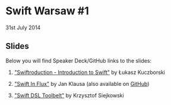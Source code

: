 # Swift Warsaw #1 
31st July 2014


## Slides

Below you will find Speaker Deck/GitHub links to the slides:

1. ["Swiftroduction - Introduction to Swift"](https://speakerdeck.com/lkuczborski/swiftroduction-an-introduction-to-swift) by Łukasz Kuczborski

2. ["Swift In Flux"](https://speakerdeck.com/jklausa/swift-in-flux) by Jan Klausa (also available on [GitHub](https://github.com/jklausa/swiftinflux-talk))

3. ["Swift DSL Toolbelt"](https://github.com/siejkowski/swift-dsl-toolbelt) by Krzysztof Siejkowski
